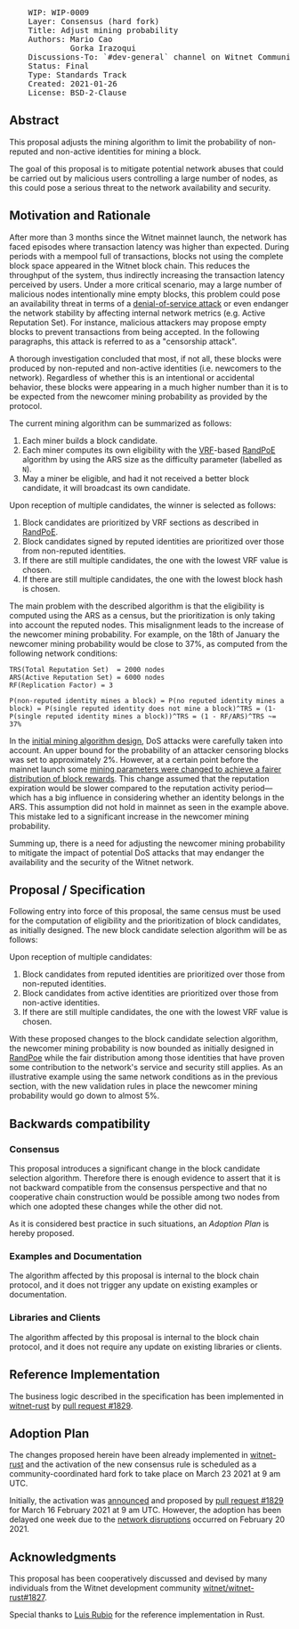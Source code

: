 <pre>
    WIP: WIP-0009
    Layer: Consensus (hard fork)
    Title: Adjust mining probability
    Authors: Mario Cao <mario@witnet.foundation>
             Gorka Irazoqui <gorka.irazoki@gmail.com>
    Discussions-To: `#dev-general` channel on Witnet Community's Discord server
    Status: Final
    Type: Standards Track
    Created: 2021-01-26
    License: BSD-2-Clause
</pre>


## Abstract

This proposal adjusts the mining algorithm to limit the probability of non-reputed and non-active identities for mining a block.

The goal of this proposal is to mitigate potential network abuses that could be carried out by malicious users controlling a large number of nodes, as this could pose a serious threat to the network availability and security.


## Motivation and Rationale

After more than 3 months since the Witnet mainnet launch, the network has faced episodes where transaction latency was higher than expected. During periods with a mempool full of transactions, blocks not using the complete block space appeared in the Witnet block chain. This reduces the throughput of the system, thus indirectly increasing the transaction latency perceived by users. Under a more critical scenario, may a large number of malicious nodes intentionally mine empty blocks, this problem could pose an availability threat in terms of a [denial-of-service attack][DoS] or even endanger the network stability by affecting internal network metrics (e.g. Active Reputation Set). For instance, malicious attackers may propose empty blocks to prevent transactions from being accepted. In the following paragraphs, this attack is referred to as a "censorship attack".

A thorough investigation concluded that most, if not all, these blocks were produced by non-reputed and non-active identities (i.e. newcomers to the network). Regardless of whether this is an intentional or accidental behavior, these blocks were appearing in a much higher number than it is to be expected from the newcomer mining probability as provided by the protocol.

The current mining algorithm can be summarized as follows:

1. Each miner builds a block candidate.
2. Each miner computes its own eligibility with the [VRF]-based [RandPoE] algorithm by using the ARS size as the difficulty parameter (labelled as `N`).
3. May a miner be eligible, and had it not received a better block candidate, it will broadcast its own candidate.

Upon reception of multiple candidates, the winner is selected as follows:
1. Block candidates are prioritized by VRF sections as described in [RandPoE].
2. Block candidates signed by reputed identities are prioritized over those from non-reputed identities.
3. If there are still multiple candidates, the one with the lowest VRF value is chosen.
4. If there are still multiple candidates, the one with the lowest block hash is chosen.

The main problem with the described algorithm is that the eligibility is computed using the ARS as a census, but the prioritization is only taking into account the reputed nodes. This misalignment leads to the increase of the newcomer mining probability. For example, on the 18th of January the newcomer mining probability would be close to 37%, as computed from the following network conditions:

```
TRS(Total Reputation Set)  = 2000 nodes
ARS(Active Reputation Set) = 6000 nodes
RF(Replication Factor) = 3

P(non-reputed identity mines a block) = P(no reputed identity mines a block) = P(single reputed identity does not mine a block)^TRS = (1- P(single reputed identity mines a block))^TRS = (1 - RF/ARS)^TRS ~= 37%
```

In the [initial mining algorithm design][RandPoE], DoS attacks were carefully taken into account. An upper bound for the probability of an attacker censoring blocks was set to approximately 2%. However, at a certain point before the mainnet launch some [mining parameters were changed to achieve a fairer distribution of block rewards][witnet/witnet-rust#1442]. This change assumed that the reputation expiration would be slower compared to the reputation activity period—which has a big influence in considering whether an identity belongs in the ARS. This assumption did not hold in mainnet as seen in the example above. This mistake led to a significant increase in the newcomer mining probability.

Summing up, there is a need for adjusting the newcomer mining probability to mitigate the impact of potential DoS attacks that may endanger the availability and the security of the Witnet network.


## Proposal / Specification

Following entry into force of this proposal, the same census must be used for the computation of eligibility and the prioritization of block candidates, as initially designed. The new block candidate selection algorithm will be as follows:

Upon reception of multiple candidates:
1. Block candidates from reputed identities are prioritized over those from non-reputed identities.
2. Block candidates from active identities are prioritized over those from non-active identities.
3. If there are still multiple candidates, the one with the lowest VRF value is chosen.

With these proposed changes to the block candidate selection algorithm, the newcomer mining probability is now bounded as initially designed in [RandPoe] while the fair distribution among those identities that have proven some contribution to the network's service and security still applies. As an illustrative example using the same network conditions as in the previous section, with the new validation rules in place the newcomer mining probability would go down to almost 5%.


## Backwards compatibility

### Consensus

This proposal introduces a significant change in the block candidate selection algorithm. Therefore there is enough evidence to assert that it is not backward compatible from the consensus perspective and that no cooperative chain construction would be possible among two nodes from which one adopted these changes while the other did not.

As it is considered best practice in such situations, an *Adoption Plan* is hereby proposed.


### Examples and Documentation

The algorithm affected by this proposal is internal to the block chain protocol, and it does not trigger any update on existing examples or documentation.


### Libraries and Clients

The algorithm affected by this proposal is internal to the block chain protocol, and it does not require any update on existing libraries or clients.


## Reference Implementation

The business logic described in the specification has been implemented in [witnet-rust] by [pull request #1829][witnet/witnet-rust#1829].


## Adoption Plan

The changes proposed herein have been already implemented in [witnet-rust] and the activation of the new consensus rule is scheduled as a community-coordinated hard fork to take place on March 23 2021 at 9 am UTC.

Initially, the activation was [announced][announcement-wip0009] and proposed by [pull request #1829][witnet/witnet-rust#1829] for March 16 February 2021 at 9 am UTC. However, the adoption has been delayed one week due to the [network disruptions][announcement-network-disruption] occurred on February 20 2021.


## Acknowledgments

This proposal has been cooperatively discussed and devised by many individuals from the Witnet development community [witnet/witnet-rust#1827].

Special thanks to [Luis Rubio][lrubiorod] for the reference implementation in Rust.


[announcement-wip0009]: https://medium.com/witnet/359ff11dfdbe
[announcement-network-disruption]: https://medium.com/witnet/9a0bdfd0325e
[DoS]: https://en.wikipedia.org/wiki/Denial-of-service_attack
[lrubiorod]: https://github.com/lrubiorod
[RandPoE]: https://github.com/witnet/research/blob/master/reputation/docs/randpoe.md
[VRF]:  https://medium.com/witnet/c847edf123f7
[witnet-rust]: https://github.com/witnet-rust
[witnet/witnet-rust#1442]: https://github.com/witnet/witnet-rust/pull/1442
[witnet/witnet-rust#1827]: https://github.com/witnet/witnet-rust/issues/1827
[witnet/witnet-rust#1829]: https://github.com/witnet/witnet-rust/issues/1829